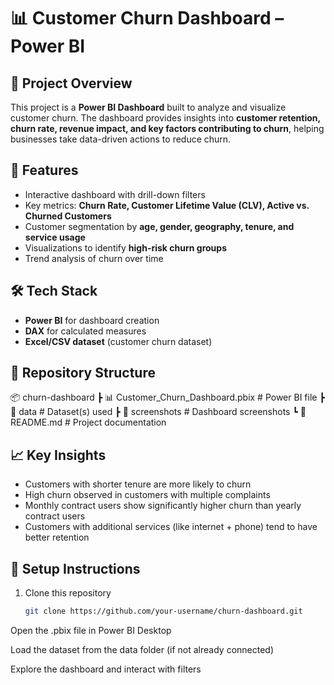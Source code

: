 # 📊 Customer Churn Dashboard – Power BI

## 📌 Project Overview  
This project is a **Power BI Dashboard** built to analyze and visualize customer churn. The dashboard provides insights into **customer retention, churn rate, revenue impact, and key factors contributing to churn**, helping businesses take data-driven actions to reduce churn.  

## 🚀 Features  
- Interactive dashboard with drill-down filters  
- Key metrics: **Churn Rate, Customer Lifetime Value (CLV), Active vs. Churned Customers**  
- Customer segmentation by **age, gender, geography, tenure, and service usage**  
- Visualizations to identify **high-risk churn groups**  
- Trend analysis of churn over time  

## 🛠️ Tech Stack  
- **Power BI** for dashboard creation  
- **DAX** for calculated measures  
- **Excel/CSV dataset** (customer churn dataset)  

## 📂 Repository Structure  
📦 churn-dashboard
┣ 📊 Customer_Churn_Dashboard.pbix # Power BI file
┣ 📁 data # Dataset(s) used
┣ 📁 screenshots # Dashboard screenshots
┗ 📄 README.md # Project documentation

## 📈 Key Insights  
- Customers with shorter tenure are more likely to churn  
- High churn observed in customers with multiple complaints  
- Monthly contract users show significantly higher churn than yearly contract users  
- Customers with additional services (like internet + phone) tend to have better retention  

## 🔧 Setup Instructions  
1. Clone this repository  
   ```bash
   git clone https://github.com/your-username/churn-dashboard.git
Open the .pbix file in Power BI Desktop

Load the dataset from the data folder (if not already connected)

Explore the dashboard and interact with filters
